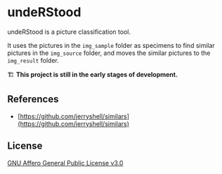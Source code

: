 # undeRStood

undeRStood is a picture classification tool.

It uses the pictures in the `img_sample` folder as specimens to find similar pictures in the `img_source` folder, and moves the similar pictures to the `img_result` folder.

🏗 **This project is still in the early stages of development.**

## References

* [https://github.com/jerryshell/similars](https://github.com/jerryshell/similars)

## License

[GNU Affero General Public License v3.0](https://choosealicense.com/licenses/agpl-3.0/)
